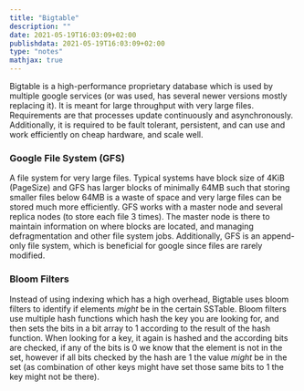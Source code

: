 ```yaml
---
title: "Bigtable"
description: ""
date: 2021-05-19T16:03:09+02:00
publishdata: 2021-05-19T16:03:09+02:00
type: "notes"
mathjax: true
---
```


Bigtable is a high-performance proprietary database which is used by multiple google services (or was used, has several
newer versions mostly replacing it). It is meant for large throughput with very large files. Requirements are that
processes update continuously and asynchronously. Additionally, it is required to be fault tolerant, persistent, and can
use and work efficiently on cheap hardware, and scale well.

### Google File System (GFS)

A file system for very large files. Typical systems have block size of 4KiB (PageSize) and GFS has larger blocks of
minimally 64MB such that storing smaller files below 64MB is a waste of space and very large files can be stored much
more efficiently. GFS works with a master node and several replica nodes (to store each file 3 times). The master node
is there to maintain information on where blocks are located, and managing defragmentation and other file system jobs.
Additionally, GFS is an append-only file system, which is beneficial for google since files are rarely modified.

### Bloom Filters

Instead of using indexing which has a high overhead, Bigtable uses bloom filters to identify if elements _might_ be in
the certain SSTable. Bloom filters use multiple hash functions which hash the key you are looking for, and then sets
the bits in a bit array to 1 according to the result of the hash function. When looking for a key, it again is hashed
and the according bits are checked, if any of the bits is 0 we know that the element is not in the set, however if all
bits checked by the hash are 1 the value _might_ be in the set (as combination of other keys might have set those same
bits to 1 the key might not be there).
